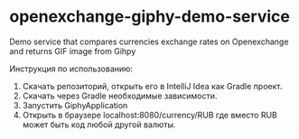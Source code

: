 # openexchange-giphy-demo-service
Demo service that compares currencies exchange rates on Openexchange and returns GIF image from Gihpy 

Инструкция по использованию:
1) Скачать репозиторий, открыть его в IntelliJ Idea как Gradle проект.
2) Скачать через Gradle необходимые зависимости.
3) Запустить GiphyApplication
4) Открыть в браузере localhost:8080/currency/RUB где вместо RUB может быть код любой другой валюты.
